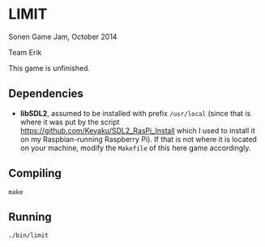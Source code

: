 LIMIT
=====

Sonen Game Jam, October 2014

Team Erik

This game is unfinished.

Dependencies
------------

* **libSDL2**, assumed to be installed with prefix `/usr/local` (since that is where it was put by the script https://github.com/Keyaku/SDL2_RasPi_Install which I used to install it on my Raspbian-running Raspberry Pi). If that is not where it is located on your machine, modify the `Makefile` of this here game accordingly.

Compiling
---------

`make`

Running
-------

`./bin/limit`
